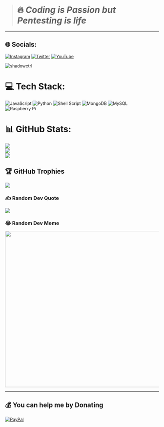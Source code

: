 

> # 🔥 ***Coding is Passion but Pentesting is life***
---
## 🌐 Socials:
[![Instagram](https://img.shields.io/badge/Instagram-%23E4405F.svg?logo=Instagram&logoColor=white)](https://instagram.com/_.shadowctrl._) [![Twitter](https://img.shields.io/badge/Twitter-%231DA1F2.svg?logo=Twitter&logoColor=white)](https://twitter.com/raghav_cy) [![YouTube](https://img.shields.io/badge/YouTube-%23FF0000.svg?logo=YouTube&logoColor=white)](https://youtube.com/channel/UC0HkfAXfHKg_sBOkNNeFGrw) 
<p align="left"> <img src="https://komarev.com/ghpvc/?username=shadowctrl&label=Profile%20views&color=0e75b6&style=flat" alt="shadowctrl" /> </p>


# 💻 Tech Stack:
![JavaScript](https://img.shields.io/badge/javascript-%23323330.svg?style=plastic&logo=javascript&logoColor=%23F7DF1E) ![Python](https://img.shields.io/badge/python-3670A0?style=plastic&logo=python&logoColor=ffdd54) ![Shell Script](https://img.shields.io/badge/shell_script-%23121011.svg?style=plastic&logo=gnu-bash&logoColor=white) ![MongoDB](https://img.shields.io/badge/MongoDB-%234ea94b.svg?style=plastic&logo=mongodb&logoColor=white) ![MySQL](https://img.shields.io/badge/mysql-%2300f.svg?style=plastic&logo=mysql&logoColor=white) ![Raspberry Pi](https://img.shields.io/badge/-RaspberryPi-C51A4A?style=plastic&logo=Raspberry-Pi)

# 📊 GitHub Stats:
![](https://github-readme-stats.vercel.app/api?username=shadowctrl&theme=radical&hide_border=true&include_all_commits=true&count_private=true)<br/>
![](https://github-readme-streak-stats.herokuapp.com/?user=shadowctrl&theme=radical&hide_border=true)<br/>
![](https://github-readme-stats.vercel.app/api/top-langs/?username=shadowctrl&theme=radical&hide_border=true&include_all_commits=true&count_private=true&layout=compact)

## 🏆 GitHub Trophies
![](https://github-profile-trophy.vercel.app/?username=shadowctrl&theme=radical&no-frame=true&no-bg=true&margin-w=4)

### ✍️ Random Dev Quote
![](https://quotes-github-readme.vercel.app/api?type=horizontal&theme=radical)

### 😂 Random Dev Meme
<img src="https://random-memer.herokuapp.com/" width="512px"/>

---

  ## 💰 You can help me by Donating
  [![PayPal](https://img.shields.io/badge/PayPal-00457C?style=for-the-badge&logo=paypal&logoColor=white)](https://paypal.me/rags005?country.x=IN&locale.x=en_GB) 

  <!-- Proudly created with GPRM ( https://gprm.itsvg.in ) -->
  
